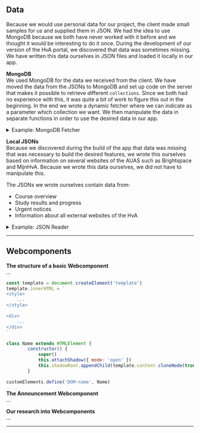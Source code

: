 ## Data
Because we would use personal data for our project, the client made small samples for us and supplied them in JSON. We had the idea to use MongoDB because we both have never worked with it before and we thought it would be interesting to do it once. During the development of our version of the HvA portal, we discovered that data was sometimes missing. We have written this data ourselves in JSON files and loaded it locally in our app.

**MongoDB**  
We used MongoDB for the data we received from the client. We have moved the data from the JSONs to MongoDB and set up code on the server that makes it possible to retrieve different `collections`. Since we both had no experience with this, it was quite a bit of work to figure this out in the beginning. In the end we wrote a dynamic fetcher where we can indicate as a parameter which collection we want. We then manipulate the data in separate functions in order to use the desired data in our app.

<details><summary>Example: MongoDB Fetcher</summary>

```js
const { MongoClient } = require('mongodb')
const DATABASE_URL = process.env.DATABASE_URL
const DATABASE_NAME = 'education-portal'

module.exports = (collectionName) => {
    return MongoClient.connect(DATABASE_URL, { useUnifiedTopology: true })
        .then(database => {
            const DATABASE = database.db(DATABASE_NAME)
            const collection = DATABASE.collection(collectionName)

            return collection.find().toArray()
                .then(res => {
                    const origin = res[0]
                    return origin.data ? origin.data : origin._embedded
                })
        })
        .catch(error => console.log(error))
}
```
</details>


**Local JSONs**  
Because we discovered during the build of the app that data was missing that was necessary to build the desired features, we wrote this ourselves based on information on several websites of the AUAS such as Brightspace and MijnHvA. Because we wrote this data ourselves, we did not have to manipulate this.

The JSONs we wrote ourselves contain data from:
* Course overview
* Study results and progress
* Urgent notices
* Information about all external websites of the HvA

<details><summary>Example: JSON Reader</summary>

```js
const fs = require('fs')

function readJSON(fileName) {
    return JSON.parse(fs.readFileSync(fileName, { encoding: 'utf8' }))
}
```
</details>

<hr>

## Webcomponents

**The structure of a basic Webcomponent**  
...

```js
const template = document.createElement('template')
template.innerHTML = `
<style>
    ...
</style>

<div>
    ...
</div>
`

class Name extends HTMLElement {
        constructor() {
            super()
            this.attachShadow({ mode: 'open' })
            this.shadowRoot.appendChild(template.content.cloneNode(true))
        }

customElements.define('DOM-name', Name)
```

**The Announcement Webcomponent**  
...


**Our research into Webcomponents**  
...

<hr>